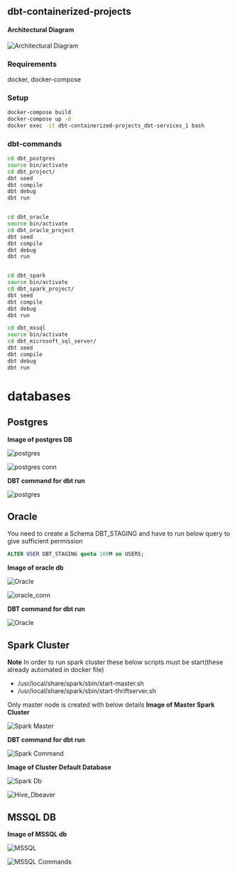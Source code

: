 ## dbt-containerized-projects
#### Architectural Diagram
![Architectural Diagram](./src/Architecture_diagram.png "Diagram")
### Requirements
docker, docker-compose
### Setup
```bash
docker-compose build
docker-compose up -d
docker exec -it dbt-containerized-projects_dbt-services_1 bash
```
### dbt-commands
```bash
cd dbt_postgres
source bin/activate
cd dbt_project/
dbt seed 
dbt compile 
dbt debug
dbt run 


cd dbt_oracle
source bin/activate
cd dbt_oracle_project
dbt seed 
dbt compile 
dbt debug
dbt run 


cd dbt_spark
source bin/activate
cd dbt_spark_project/
dbt seed 
dbt compile 
dbt debug
dbt run 

cd dbt_mssql
source bin/activate
cd dbt_microsoft_sql_server/
dbt seed 
dbt compile 
dbt debug
dbt run 

```
# databases


## Postgres
**Image of postgres DB**

![postgres](./src/postgres.png "postgres")

![postgres conn](src/postgress_con.png)


**DBT command for dbt run**

![postgres](./src/dbt_postgres.png "command")

## Oracle
You need to create a Schema DBT_STAGING
and have to run below query to give sufficient permission
```sql
ALTER USER DBT_STAGING quota 100M on USERS;
```
**Image of oracle db**

![Oracle](./src/oracle.png "Oracle DB")

![oracle_conn](src/oracle_conn.png)

**DBT command for dbt run**

![Oracle](./src/oracle_command.png "Oracle")


## Spark Cluster

**Note** In order to run spark cluster these below scripts must be start(these already automated in docker file)

* /usr/local/share/spark/sbin/start-master.sh
* /usr/local/share/spark/sbin/start-thriftserver.sh

Only master node is created 
with below details 
**Image of Master Spark Cluster**

![Spark Master](./src/spark.png "Spark Master")

**DBT command for dbt run**

![Spark Command](./src/spark-command.png "Spark Command")

**Image of Cluster Default Database**

![Spark Db](./src/spark-db.png "Spark Db")

![Hive_Dbeaver](src/Hive_Dbeaver.png)


## MSSQL DB 

**Image of MSSQL db**

![MSSQL](src/MSSQL-CONN.png)

![MSSQL Commands](src/MSSQL-Commands.png)